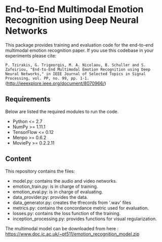 # End-to-End Multimodal Emotion Recognition using Deep Neural Networks

This package provides training and evaluation code for the end-to-end multimodal emotion recognition paper. If you use this codebase in your experiments please cite:

`P. Tzirakis, G. Trigeorgis, M. A. Nicolaou, B. Schuller and S. Zafeiriou, "End-to-End Multimodal Emotion Recognition using Deep Neural Networks," in IEEE Journal of Selected Topics in Signal Processing, vol. PP, no. 99, pp. 1-1.` (http://ieeexplore.ieee.org/document/8070966/)


## Requirements
Below are listed the required modules to run the code.

  * Python <= 2.7
  * NumPy >= 1.11.1
  * TensorFlow <= 0.12
  * Menpo >= 0.6.2
  * MoviePy >= 0.2.2.11
 
## Content
This repository contains the files:
  * model.py: contains the audio and video networks.
  * emotion_train.py: is in charge of training.
  * emotion_eval.py: is in charge of evaluating.
  * data_provider.py: provides the data.
  * data_generator.py: creates the tfrecords from '.wav' files
  * metrics.py: contains the concordance metric used for evaluation.
  * losses.py: contains the loss function of the training.
  * inception_processing.py: provides functions for visual regularization. 
  
The multimodal model can be downloaded from here : https://www.doc.ic.ac.uk/~pt511/emotion_recognition_model.zip 
